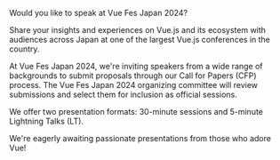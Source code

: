 Would you like to speak at Vue Fes Japan 2024?

Share your insights and experiences on Vue.js and its ecosystem with audiences across Japan at one of the largest Vue.js conferences in the country.

At Vue Fes Japan 2024, we're inviting speakers from a wide range of backgrounds to submit proposals through our Call for Papers (CFP) process. The Vue Fes Japan 2024 organizing committee will review submissions and select them for inclusion as official sessions.

We offer two presentation formats: 30-minute sessions and 5-minute Lightning Talks (LT).

We're eagerly awaiting passionate presentations from those who adore Vue!
